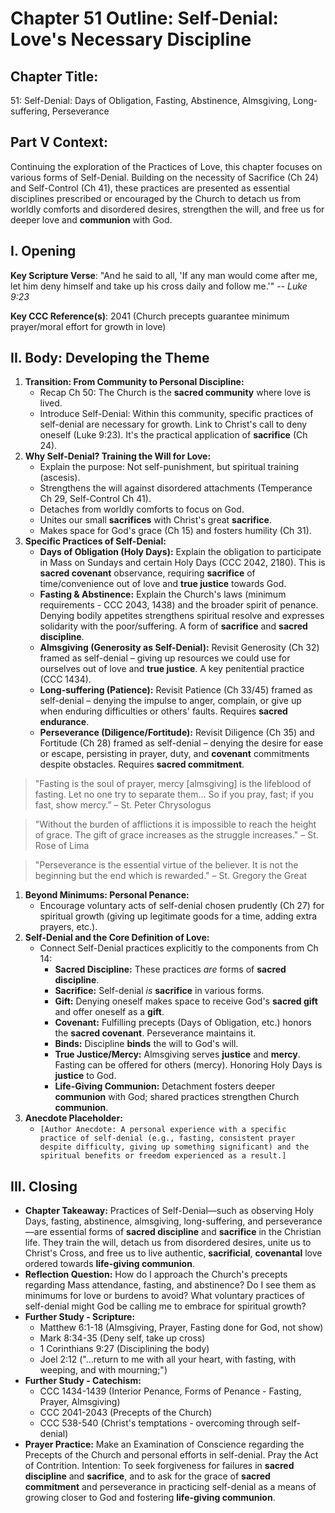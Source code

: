 # Chapter 51 Outline: Self-Denial: Love's Necessary Discipline

## Chapter Title:

51: Self-Denial: Days of Obligation, Fasting, Abstinence, Almsgiving, Long-suffering, Perseverance

## Part V Context:

Continuing the exploration of the Practices of Love, this chapter focuses on various forms of Self-Denial. Building on the necessity of Sacrifice (Ch 24) and Self-Control (Ch 41), these practices are presented as essential disciplines prescribed or encouraged by the Church to detach us from worldly comforts and disordered desires, strengthen the will, and free us for deeper love and **communion** with God.

## I. Opening

**Key Scripture Verse**: "And he said to all, 'If any man would come after me, let him deny himself and take up his cross daily and follow me.'" -- _Luke 9:23_

**Key CCC Reference(s)**: 2041 (Church precepts guarantee minimum prayer/moral effort for growth in love)

## II. Body: Developing the Theme

1.  **Transition: From Community to Personal Discipline:**
    *   Recap Ch 50: The Church is the **sacred community** where love is lived.
    *   Introduce Self-Denial: Within this community, specific practices of self-denial are necessary for growth. Link to Christ's call to deny oneself (Luke 9:23). It's the practical application of **sacrifice** (Ch 24).
2.  **Why Self-Denial? Training the Will for Love:**
    *   Explain the purpose: Not self-punishment, but spiritual training (ascesis).
    *   Strengthens the will against disordered attachments (Temperance Ch 29, Self-Control Ch 41).
    *   Detaches from worldly comforts to focus on God.
    *   Unites our small **sacrifices** with Christ's great **sacrifice**.
    *   Makes space for God's grace (Ch 15) and fosters humility (Ch 31).
3.  **Specific Practices of Self-Denial:**
    *   **Days of Obligation (Holy Days):** Explain the obligation to participate in Mass on Sundays and certain Holy Days (CCC 2042, 2180). This is **sacred covenant** observance, requiring **sacrifice** of time/convenience out of love and **true justice** towards God.
    *   **Fasting & Abstinence:** Explain the Church's laws (minimum requirements - CCC 2043, 1438) and the broader spirit of penance. Denying bodily appetites strengthens spiritual resolve and expresses solidarity with the poor/suffering. A form of **sacrifice** and **sacred discipline**.
    *   **Almsgiving (Generosity as Self-Denial):** Revisit Generosity (Ch 32) framed as self-denial – giving up resources we could use for ourselves out of love and **true justice**. A key penitential practice (CCC 1434).
    *   **Long-suffering (Patience):** Revisit Patience (Ch 33/45) framed as self-denial – denying the impulse to anger, complain, or give up when enduring difficulties or others' faults. Requires **sacred endurance**.
    *   **Perseverance (Diligence/Fortitude):** Revisit Diligence (Ch 35) and Fortitude (Ch 28) framed as self-denial – denying the desire for ease or escape, persisting in prayer, duty, and **covenant** commitments despite obstacles. Requires **sacred commitment**.

> "Fasting is the soul of prayer, mercy \[almsgiving\] is the lifeblood of fasting. Let no one try to separate them… So if you pray, fast; if you fast, show mercy.” – St. Peter Chrysologus

> "Without the burden of afflictions it is impossible to reach the height of grace. The gift of grace increases as the struggle increases." – St. Rose of Lima

> "Perseverance is the essential virtue of the believer. It is not the beginning but the end which is rewarded." – St. Gregory the Great

1.  **Beyond Minimums: Personal Penance:**
    *   Encourage voluntary acts of self-denial chosen prudently (Ch 27) for spiritual growth (giving up legitimate goods for a time, adding extra prayers, etc.).
2.  **Self-Denial and the Core Definition of Love:**
    *   Connect Self-Denial practices explicitly to the components from Ch 14:
        *   **Sacred Discipline:** These practices _are_ forms of **sacred discipline**.
        *   **Sacrifice:** Self-denial _is_ **sacrifice** in various forms.
        *   **Gift:** Denying oneself makes space to receive God's **sacred gift** and offer oneself as a **gift**.
        *   **Covenant:** Fulfilling precepts (Days of Obligation, etc.) honors the **sacred covenant**. Perseverance maintains it.
        *   **Binds:** Discipline **binds** the will to God's will.
        *   **True Justice/Mercy:** Almsgiving serves **justice** and **mercy**. Fasting can be offered for others (mercy). Honoring Holy Days is **justice** to God.
        *   **Life-Giving Communion:** Detachment fosters deeper **communion** with God; shared practices strengthen Church **communion**.
3.  **Anecdote Placeholder:**
    *   `[Author Anecdote: A personal experience with a specific practice of self-denial (e.g., fasting, consistent prayer despite difficulty, giving up something significant) and the spiritual benefits or freedom experienced as a result.]`

## III. Closing

*   **Chapter Takeaway:** Practices of Self-Denial—such as observing Holy Days, fasting, abstinence, almsgiving, long-suffering, and perseverance—are essential forms of **sacred discipline** and **sacrifice** in the Christian life. They train the will, detach us from disordered desires, unite us to Christ's Cross, and free us to live authentic, **sacrificial**, **covenantal** love ordered towards **life-giving communion**.
*   **Reflection Question:** How do I approach the Church's precepts regarding Mass attendance, fasting, and abstinence? Do I see them as minimums for love or burdens to avoid? What voluntary practices of self-denial might God be calling me to embrace for spiritual growth?
*   **Further Study - Scripture:**
    *   Matthew 6:1-18 (Almsgiving, Prayer, Fasting done for God, not show)
    *   Mark 8:34-35 (Deny self, take up cross)
    *   1 Corinthians 9:27 (Disciplining the body)
    *   Joel 2:12 ("...return to me with all your heart, with fasting, with weeping, and with mourning;")
*   **Further Study - Catechism:**
    *   CCC 1434-1439 (Interior Penance, Forms of Penance - Fasting, Prayer, Almsgiving)
    *   CCC 2041-2043 (Precepts of the Church)
    *   CCC 538-540 (Christ's temptations - overcoming through self-denial)
*   **Prayer Practice:** Make an Examination of Conscience regarding the Precepts of the Church and personal efforts in self-denial. Pray the Act of Contrition. Intention: To seek forgiveness for failures in **sacred discipline** and **sacrifice**, and to ask for the grace of **sacred commitment** and perseverance in practicing self-denial as a means of growing closer to God and fostering **life-giving communion**.
